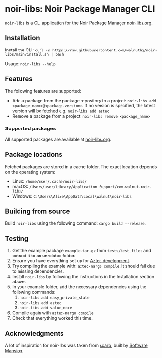 # noir-libs: Noir Package Manager CLI

`noir-libs` is a CLI application for the Noir Package Manager [noir-libs.org](https://noir-libs.org/).
   
## Installation

Install the CLI: `curl -s https://raw.githubusercontent.com/walnuthq/noir-libs/main/install.sh | bash`

Usage: `noir-libs --help`

## Features

The following features are supported:
- Add a package from the package repository to a project: `noir-libs add <package_name>@<package-version>`. 
  If no version is specified, the latest version will be fetched e.g. `noir-libs add aztec`
- Remove a package from a project: `noir-libs remove <package_name>`

### Supported packages

All supported packages are available at [noir-libs.org](https://noir-libs.org/).

## Package locations

Fetched packages are stored in a cache folder. The exact location depends on the operating system:
- Linux: `/home/user/.cache/noir-libs/`
- macOS: `/Users/user/Library/Application Support/com.walnut.noir-libs/`
- Windows: `C:\Users\Alice\AppData\Local\walnut\noir-libs`

## Building from source
Build `noir-libs` using the following command: `cargo build --release`.

## Testing

1. Get the example package `example.tar.gz` from `tests/test_files` and extract it to an unrelated folder.
1. Ensure you have everything set up for [Aztec development](https://docs.aztec.network/guides/getting_started).
1. Try compiling the example with: `aztec-nargo compile`. It should fail due to missing dependencies.
1. Install `noir-libs` by following the instructions in the Installation section above.
1. In your example folder, add the necessary dependencies using the following commands:
    1. `noir-libs add easy_private_state`
    1. `noir-libs add aztec`
    1. `noir-libs add value_note`
1. Compile again with `aztec-nargo compile`
2. Check that everything worked this time.

## Acknowledgments

A lot of inspiration for noir-libs was taken from [scarb](https://github.com/software-mansion/scarb), built by [Software Mansion](https://swmansion.com/).
